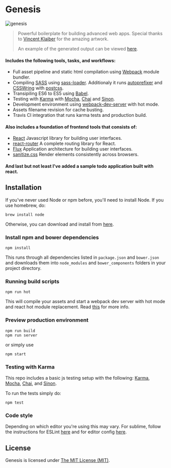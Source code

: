 Genesis
=================
![genesis](https://magnus.sexy/genesis/assets/images/banner.png)

> Powerful boilerplate for building advanced web apps. Special thanks to [Vincent Klaiber](https://github.com/vinkla/) for the amazing artwork.
>
> An example of the generated output can be viewed [here](https://magnus.sexy/genesis).

#### Includes the following tools, tasks, and workflows:

- Full asset pipeline and static html compilation using [Webpack](http://webpack.github.io/) module bundler.
- Compiling [SASS](http://sass-lang.com/) using [sass-loader](https://github.com/jtangelder/sass-loader). Additionaly it runs [autoprefixer](https://github.com/postcss/autoprefixer) and [CSSWring](https://github.com/hail2u/node-csswring) with [postcss](https://github.com/postcss/gulp-postcss).
- Transipiling ES6 to ES5 using [Babel](https://babeljs.io/).
- Testing with [Karma](http://karma-runner.github.io/) with [Mocha](http://mochajs.org/), [Chai](http://chaijs.com/) and [Sinon](http://sinonjs.org/).
- Development environment using [webpack-dev-server](http://webpack.github.io/docs/webpack-dev-server.html) with hot mode.
- Assets filename revision for cache busting.
- Travis CI integration that runs karma tests and production build.

#### Also includes a foundation of frontend tools that consists of:

- [React](https://facebook.github.io/react/) Javascript library for building user interfaces.
- [react-router](https://github.com/rackt/react-router) A complete routing library for React.
- [Flux](https://facebook.github.io/flux/) Application architecture for building user interfaces.
- [sanitize.css](https://github.com/jonathantneal/sanitize.css/) Render elements consistently across browsers.

#### And last but not least I've added a sample todo application built with react.

## Installation
If you've never used Node or npm before, you'll need to install Node.
If you use homebrew, do:

```
brew install node
```

Otherwise, you can download and install from [here](http://nodejs.org/download/).

### Install npm and bower dependencies
```
npm install
```

This runs through all dependencies listed in `package.json` and `bower.json` and downloads them into `node_modules` and `bower_components` folders in your project directory.

### Running build scripts
```
npm run hot
```

This will compile your assets and start a webpack dev server with hot mode and react hot module replacement. Read [this](http://webpack.github.io/docs/webpack-dev-server.html) for more info.

### Preview production environment
```
npm run build
npm run server
```
or simply use
```
npm start
```

### Testing with Karma
This repo includes a basic js testing setup with the following: [Karma](http://karma-runner.github.io/0.12/index.html), [Mocha](http://mochajs.org/), [Chai](http://chaijs.com/), and [Sinon](http://sinonjs.org/).

To run the tests simply do:
```
npm test
```

### Code style
Depending on which editor you're using this may vary. For sublime, follow the instructions for ESLint [here](https://github.com/roadhump/SublimeLinter-eslint) and for editor config [here](https://github.com/sindresorhus/editorconfig-sublime).

## License
Genesis is licensed under [The MIT License (MIT)](LICENSE).
